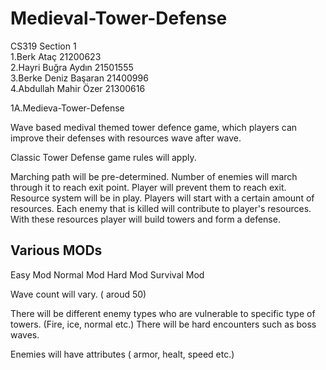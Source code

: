 # Medieval-Tower-Defense 

CS319 Section 1<br />
1.Berk Ataç 21200623 <br />
2.Hayri Buğra Aydın 21501555 <br />
3.Berke Deniz Başaran 21400996 <br />
4.Abdullah Mahir Özer 21300616<br />

1A.Medieva-Tower-Defense

Wave based medival themed tower defence game, which players can improve their defenses with resources wave after wave.

Classic Tower Defense game rules will apply.  

Marching path will be pre-determined. Number of enemies will march through it to reach exit point. Player will prevent them to reach exit.
Resource system will be in play. Players will start with a certain amount of resources. Each enemy that is killed will contribute to player's resources.
With these resources player will build towers and form a defense.

Various MODs
----------------
Easy Mod
Normal Mod
Hard Mod
Survival Mod


Wave count will vary. ( aroud 50)

There will be different enemy types who are vulnerable to specific type of towers. (Fire, ice, normal etc.) There will be hard encounters such as boss waves.

Enemies will have attributes ( armor, healt, speed etc.)


